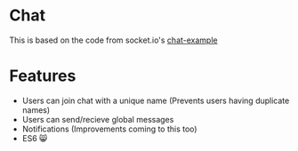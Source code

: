 # Chat
This is based on the code from socket.io's [chat-example](http://socket.io/get-started/chat/)

# Features
* Users can join chat with a unique name (Prevents users having duplicate names)
* Users can send/recieve global messages
* Notifications (Improvements coming to this too)
* ES6 :smile_cat:

